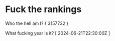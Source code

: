 # Fuck the rankings

Who the hell am I?
{ 3157732 }

What fucking year is it?
[ 2024-06-21T22:30:00Z ]
